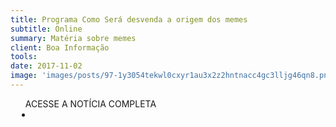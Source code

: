 ```yaml
---
title: Programa Como Será desvenda a origem dos memes
subtitle: Online
summary: Matéria sobre memes
client: Boa Informação
tools: 
date: 2017-11-02
image: 'images/posts/97-1y3054tekwl0cxyr1au3x2z2hntnacc4gc3lljg46qn8.png'
---
```




<div class="post__share"><ul class="share__list list-reset">ACESSE A NOTÍCIA COMPLETA<li class="share__item" style="margin-left: 10px"><a class="share__link share__facebook" style="background: #fa5657" href="http://boainformacao.com.br/2017/11/programa-como-sera-desvenda-a-origem-dos-memes/" 
onclick=window.open(this.href, 'pop-up', 'left=20,top=20,width=500,height=500,toolbar=1,resizable=0'); return false;" title="Link" rel="nofollow"><i class="fa-solid fa-link"></i></a></li></ul></div>
<!-- <div class="gallery-box"><div class="gallery"><img src="/clipping/images/example-1.jpg" loading="lazy" alt="Project"><img src="/clipping/images/example-2.jpg" loading="lazy" alt="Project"></div><em>Gallery / <a href="https://www.freepik.com/" target="_blank">Freepic</a></em></div> -->